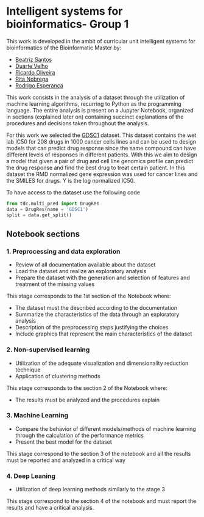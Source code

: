 # Intelligent systems for bioinformatics- Group 1

This work is developed in the ambit of curricular unit intelligent systems for bioinformatics of the Bioinformatic Master by:
- [Beatriz Santos](https://github.com/beatrizsantos1607)
- [Duarte Velho](https://github.com/duartebred)
- [Ricardo Oliveira](https://github.com/ricardofoliveira61)
- [Rita Nobrega](https://github.com/ritanobrega00)
- [Rodrigo Esperança](https://github.com/esperancaa)

This work consists in the analysis of a dataset through the utilization of machine learning algorithms, recurring to Python as the programming language.
The entire analysis is present on a Jupyter Notebook, organized in sections (explained later on) containing succinct explanations of the procedures and decisions taken throughout the analysis.

For this work we selected the [GDSC1](https://tdcommons.ai/multi_pred_tasks/drugres) dataset. This dataset contains the wet lab IC50 for 208 drugs in 1000 cancer cells lines and can be used to design models that can predict drug response since the same compound can have different levels of responses in different patients. With this we aim to design a model that given a pair of drug and cell line genomics profile can predict the drug response and find the best drug to treat certain patient. In this dataset the RMD normalized gene expression was used for cancer lines and the SMILES for drugs. Y is the log normalized IC50.

To have access to the dataset use the following code

```Python
from tdc.multi_pred import DrugRes
data = DrugRes(name = 'GDSC1')
split = data.get_split()
```

## Notebook sections
### 1. Preprocessing and data exploration
- Review of all documentation available about the dataset
- Load the dataset and realize an exploratory analysis 
- Prepare the dataset with the generation and selection of features and treatment of the missing values 

This stage corresponds to the 1st section of the Notebook where:
- The dataset must the described according to the documentation
- Summarize the characteristics of the data through an exploratory analysis
- Description of the preprocessing steps justifying the choices
- Include graphics that represent the main characteristics of the dataset

### 2. Non-supervised learning
- Utilization of the adequate visualization and dimensionality reduction technique
-  Application of clustering methods

This stage corresponds to the section 2 of the Notebook where:
- The results must be analyzed and the procedures explain

### 3. Machine Learning
- Compare the behavior of different models/methods of machine learning through the calculation of the performance metrics
- Present the best model for the dataset

This stage correspond to the section 3 of the notebook and all the results must be reported and analyzed in a critical way

### 4. Deep Leaning
- Utilization of deep learning methods similarly to the stage 3

This stage correspond to the section 4 of the notebook and must report the results and have a critical analysis.
